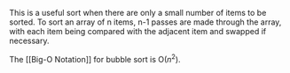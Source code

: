 This is a useful sort when there are only a small number of items to be sorted. To sort an array of n items, n-1 passes are made through the array, with each item being compared with the adjacent item and swapped if necessary.

The [[Big-O Notation]] for bubble sort is O($n^{2}$).